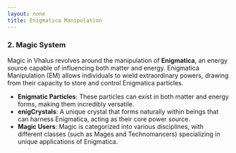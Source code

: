 ```yaml
---
layout: none
title: Enigmatica Manipulation
---
```


### 2. **Magic System**
Magic in Vhalus revolves around the manipulation of **Enigmatica**, an energy source capable of influencing both matter and energy. Enigmatica Manipulation (EM) allows individuals to wield extraordinary powers, drawing from their capacity to store and control Enigmatica particles.

- **Enigmatic Particles**: These particles can exist in both matter and energy forms, making them incredibly versatile. 
- **enigCrystals**: A unique crystal that forms naturally within beings that can harness Enigmatica, acting as their core power source.
- **Magic Users**: Magic is categorized into various disciplines, with different classes (such as Mages and Technomancers) specializing in unique applications of Enigmatica.
